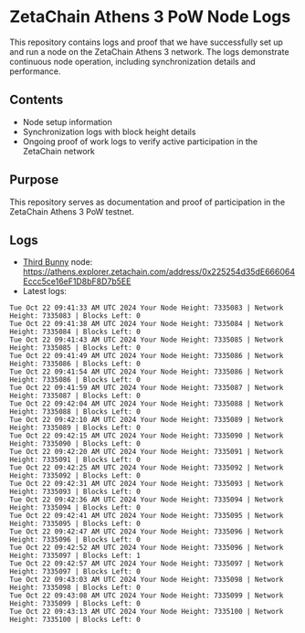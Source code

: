 # ZetaChain Athens 3 PoW Node Logs
This repository contains logs and proof that we have successfully set up and run a node on the ZetaChain Athens 3 network. The logs demonstrate continuous node operation, including synchronization details and performance.

## Contents
- Node setup information
- Synchronization logs with block height details
- Ongoing proof of work logs to verify active participation in the ZetaChain network

## Purpose
This repository serves as documentation and proof of participation in the ZetaChain Athens 3 PoW testnet.

## Logs

- [Third Bunny](https://thirdbunny.xyz/) node: https://athens.explorer.zetachain.com/address/0x225254d35dE666064Eccc5ce16eF1D8bF8D7b5EE
- Latest logs:
```
Tue Oct 22 09:41:33 AM UTC 2024 Your Node Height: 7335083 | Network Height: 7335083 | Blocks Left: 0
Tue Oct 22 09:41:38 AM UTC 2024 Your Node Height: 7335084 | Network Height: 7335084 | Blocks Left: 0
Tue Oct 22 09:41:43 AM UTC 2024 Your Node Height: 7335085 | Network Height: 7335085 | Blocks Left: 0
Tue Oct 22 09:41:49 AM UTC 2024 Your Node Height: 7335086 | Network Height: 7335086 | Blocks Left: 0
Tue Oct 22 09:41:54 AM UTC 2024 Your Node Height: 7335086 | Network Height: 7335086 | Blocks Left: 0
Tue Oct 22 09:41:59 AM UTC 2024 Your Node Height: 7335087 | Network Height: 7335087 | Blocks Left: 0
Tue Oct 22 09:42:04 AM UTC 2024 Your Node Height: 7335088 | Network Height: 7335088 | Blocks Left: 0
Tue Oct 22 09:42:10 AM UTC 2024 Your Node Height: 7335089 | Network Height: 7335089 | Blocks Left: 0
Tue Oct 22 09:42:15 AM UTC 2024 Your Node Height: 7335090 | Network Height: 7335090 | Blocks Left: 0
Tue Oct 22 09:42:20 AM UTC 2024 Your Node Height: 7335091 | Network Height: 7335091 | Blocks Left: 0
Tue Oct 22 09:42:25 AM UTC 2024 Your Node Height: 7335092 | Network Height: 7335092 | Blocks Left: 0
Tue Oct 22 09:42:31 AM UTC 2024 Your Node Height: 7335093 | Network Height: 7335093 | Blocks Left: 0
Tue Oct 22 09:42:36 AM UTC 2024 Your Node Height: 7335094 | Network Height: 7335094 | Blocks Left: 0
Tue Oct 22 09:42:41 AM UTC 2024 Your Node Height: 7335095 | Network Height: 7335095 | Blocks Left: 0
Tue Oct 22 09:42:47 AM UTC 2024 Your Node Height: 7335096 | Network Height: 7335096 | Blocks Left: 0
Tue Oct 22 09:42:52 AM UTC 2024 Your Node Height: 7335096 | Network Height: 7335097 | Blocks Left: 1
Tue Oct 22 09:42:57 AM UTC 2024 Your Node Height: 7335097 | Network Height: 7335097 | Blocks Left: 0
Tue Oct 22 09:43:03 AM UTC 2024 Your Node Height: 7335098 | Network Height: 7335098 | Blocks Left: 0
Tue Oct 22 09:43:08 AM UTC 2024 Your Node Height: 7335099 | Network Height: 7335099 | Blocks Left: 0
Tue Oct 22 09:43:13 AM UTC 2024 Your Node Height: 7335100 | Network Height: 7335100 | Blocks Left: 0
```

